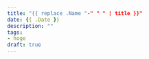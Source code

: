 ```yaml
---
title: "{{ replace .Name "-" " " | title }}"
date: {{ .Date }}
description: ""
tags:
- hoge
draft: true
---
```


